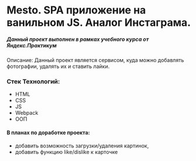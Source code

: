 # Мesto. SPA приложение на ванильном JS. Аналог Инстаграма.

##### Данный проект выполнен в рамках учебного курса от Яндекс.Практикум

Описание: Данный проект является сервисом, куда можно добавлять фотографии, удалять их и ставить лайки.

### Стек Технологий: 

+ HTML
+ CSS 
+ JS
+ Webpack 
+ ООП

#### В планах по доработке проекта:

* добавить возможность загрузки/удаления картинок, 
* добавить функцию like/dislike к карточке

